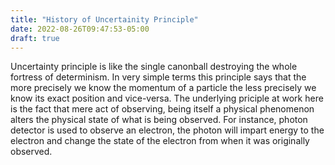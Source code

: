 ```yaml
---
title: "History of Uncertainity Principle"
date: 2022-08-26T09:47:53-05:00
draft: true
---
```


Uncertainty principle is like the single canonball destroying the whole fortress of determinism. In very simple terms this principle says that the more precisely we know the momentum of a particle the less precisely we know its exact position and vice-versa. The underlying priciple at work here is the fact that mere act of observing, being itself a physical phenomenon alters the physical state of what is being observed. For instance, photon detector is used to observe an electron, the photon will impart energy to the electron and change the state of the electron from when it was originally observed. 
